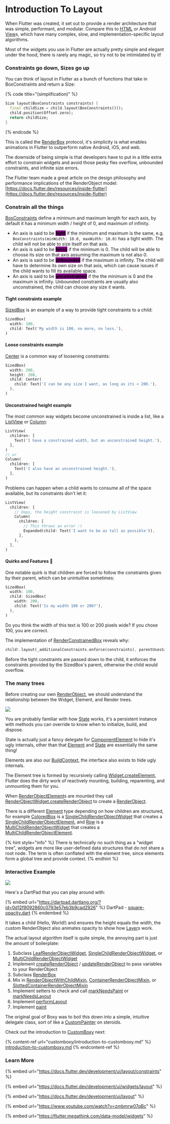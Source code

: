 # Introduction To Layout

When Flutter was created, it set out to provide a render architecture that was simple, performant, and modular. Compare this to [HTML](https://developer.chrome.com/articles/layoutng/) or Android [View](https://developer.android.com/reference/android/view/View)s, which have many complex, slow, and implementation-specific layout algorithms.

Most of the widgets you use in Flutter are actually pretty simple and elegant under the hood, there is rarely any magic, so try not to be intimidated by it!

### Constraints go down, Sizes go up

You can think of layout in Flutter as a bunch of functions that take in BoxConstraints and return a Size:

{% code title="(simplification)" %}
```dart
Size layout(BoxConstraints constraints) {
  final childSize = child.layout(BoxConstraints()));
  child.position(Offset.zero);
  return childSize;
}
```
{% endcode %}

This is called the [RenderBox](https://api.flutter.dev/flutter/rendering/RenderBox-class.html) protocol, it's simplicity is what enables animations in Flutter to outperform native Android, iOS, and web.

The downside of being simple is that developers have to put in a little extra effort to constrain widgets and avoid those pesky flex overflow, unbounded constraints, and infinite size errors.

The Flutter team made a great article on the design philosophy and performance implications of the RenderObject model: [https://docs.flutter.dev/resources/inside-flutter](https://docs.flutter.dev/resources/inside-flutter)

### Constrain all the things

[BoxConstraints](https://api.flutter.dev/flutter/rendering/BoxConstraints-class.html) define a minimum and maximum length for each axis, by default it has a minimum width / height of 0, and maximum of infinity.

* An axis is said to be <mark style="background-color:purple;">**tight**</mark> if the minimum and maximum is the same, e.g. `BoxConstraints(minWidth: 10.0, maxWidth: 10.0)` has a tight width. The child will not be able to size itself on that axis.
* An axis is said to be <mark style="background-color:purple;">**loose**</mark> if the minimum is 0. The child will be able to choose its size on that axis assuming the maximum is not also 0.
* An axis is said to be <mark style="background-color:purple;">**unbounded**</mark> if the maximum is infinity. The child will have to determine its own size on that axis, which can cause issues if the child wants to fill its available space.
* An axis is said to be <mark style="background-color:purple;">**unconstrained**</mark> if the the minimum is 0 and the maximum is infinity. Unbounded constraints are usually also unconstrained, the child can choose any size it wants.

#### Tight constraints example

[SizedBox](https://api.flutter.dev/flutter/widgets/SizedBox-class.html) is an example of a way to provide tight constraints to a child:

```dart
SizedBox(
  width: 100,
  child: Text('My width is 100, no more, no less.'),
)
```

#### Loose constraints example

[Center](https://api.flutter.dev/flutter/widgets/Center-class.html) is a common way of loosening constraints:

```dart
SizedBox(
  width: 200,
  height: 200,
  child: Center(
    child: Text('I can be any size I want, as long as its < 200.'),
  ),
)
```

#### Unconstrained height example

The most common way widgets become unconstrained is inside a list, like a [ListView](https://api.flutter.dev/flutter/widgets/ListView-class.html) or [Column](https://api.flutter.dev/flutter/widgets/Column-class.html):

```dart
ListView(
  children: [
    Text('I have a constrained width, but an unconstrained height.'),
  ],
)
// or
Column(
  children: [
    Text('I also have an unconstrained height.'),
  ],
)
```

Problems can happen when a child wants to consume all of the space available, but its constraints don't let it:

```dart
ListView(
  children: [
    // Oops, the height constraint is loosened by ListView
    Column(
      children: [
        // This throws an error :(
        Expanded(child: Text('I want to be as tall as possible')),
      ],
    ),
  ],
)
```

#### Quirks and Features 🚗

One notable quirk is that children are forced to follow the constraints given by their parent, which can be unintuitive sometimes:

```dart
SizedBox(
  width: 100,
  child: SizedBox(
    width: 200,
    child: Text('Is my width 100 or 200?'),
  ),
)
```

Do you think the width of this text is 100 or 200 pixels wide? If you chose 100, you are correct.

The implementation of [RenderConstrainedBox](https://api.flutter.dev/flutter/rendering/RenderConstrainedBox-class.html) reveals why:

```dart
child!.layout(_additionalConstraints.enforce(constraints), parentUsesSize: true);
```

Before the tight constraints are passed down to the child, it enforces the constraints provided by the SizedBox's parent, otherwise the child would overflow.

### The many trees

Before creating our own [RenderObject](https://api.flutter.dev/flutter/rendering/RenderObject-class.html), we should understand the relationship between the Widget, Element, and Render trees.

![](.gitbook/assets/trees.png)

You are probably familiar with how [State](https://api.flutter.dev/flutter/widgets/State-class.html) works, it's a persistent instance with methods you can override to know when to initialize, build, and dispose.

State is actually just a fancy delegate for [ComponentElement](https://api.flutter.dev/flutter/widgets/ComponentElement-class.html) to hide it's ugly internals, other than that [Element](https://api.flutter.dev/flutter/widgets/Element-class.html) and [State](https://api.flutter.dev/flutter/widgets/State-class.html) are essentially the same thing!

Elements are also our [BuildContext](https://api.flutter.dev/flutter/widgets/BuildContext-class.html), the interface also exists to hide ugly internals.

The Element tree is formed by recursively calling [Widget.createElement](https://api.flutter.dev/flutter/widgets/Widget/createElement.html), Flutter does the dirty work of reactively mounting, building, reparenting, and unmounting them for you.

When [RenderObjectElement](https://api.flutter.dev/flutter/widgets/RenderObjectElement-class.html)s are mounted they call [RenderObjectWidget.createRenderObject](https://api.flutter.dev/flutter/widgets/RenderObjectWidget/createRenderObject.html) to create a [RenderObject](https://api.flutter.dev/flutter/rendering/RenderObject-class.html).

There is a different [Element](https://api.flutter.dev/flutter/widgets/Element-class.html) type depending on how children are structured, for example [ColoredBox](https://api.flutter.dev/flutter/widgets/ColoredBox-class.html) is a [SingleChildRenderObjectWidget](https://api.flutter.dev/flutter/widgets/SingleChildRenderObjectWidget-class.html) that creates a [SingleChildRenderObjectElement](https://api.flutter.dev/flutter/widgets/SingleChildRenderObjectElement-class.html), and [Row](https://api.flutter.dev/flutter/widgets/Row-class.html) is a [MultiChildRenderObjectWidget](https://api.flutter.dev/flutter/widgets/MultiChildRenderObjectWidget-class.html) that creates a [MultiChildRenderObjectElement](https://api.flutter.dev/flutter/widgets/MultiChildRenderObjectElement-class.html).

{% hint style="info" %}
There is technically no such thing as a "widget tree", widgets are more like user-defined data structures that do not share a root node. The term is often conflated with the element tree, since elements form a global tree and provide context.
{% endhint %}

### Interactive Example

![](<.gitbook/assets/image (2).png>)

Here's a DartPad that you can play around with:

{% embed url="https://dartpad.dartlang.org/?id=0d12f9092860c0793e57eb3b9cad2926" %}
DartPad - [square-opacity.dart](https://gist.github.com/PixelToast/0d12f9092860c0793e57eb3b9cad2926)
{% endembed %}

It takes a child (Hello, World!) and ensures the height equals the width, the custom RenderObject also animates opacity to show how [Layer](https://api.flutter.dev/flutter/rendering/Layer-class.html)s work.

The actual layout algorithm itself is quite simple, the annoying part is just the amount of boilerplate:

1. Subclass [LeafRenderObjectWidget](https://api.flutter.dev/flutter/widgets/LeafRenderObjectWidget-class.html), [SingleChildRenderObjectWidget](https://api.flutter.dev/flutter/widgets/SingleChildRenderObjectWidget-class.html), or [MultiChildRenderObjectWidget](https://api.flutter.dev/flutter/widgets/MultiChildRenderObjectWidget-class.html)
2. Implement [createRenderObject](https://api.flutter.dev/flutter/widgets/RenderObjectWidget/createRenderObject.html) / [updateRenderObject](https://api.flutter.dev/flutter/widgets/RenderObjectWidget/updateRenderObject.html) to pass variables to your RenderObject
3. Subclass [RenderBox](https://api.flutter.dev/flutter/rendering/RenderBox-class.html)
4. Mix in [RenderObjectWithChildMixin](https://api.flutter.dev/flutter/rendering/RenderObjectWithChildMixin-mixin.html), [ContainerRenderObjectMixin](https://api.flutter.dev/flutter/rendering/ContainerRenderObjectMixin-mixin.html), or [SlottedContainerRenderObjectMixin](https://api.flutter.dev/flutter/widgets/SlottedContainerRenderObjectMixin-mixin.html)
5. Implement setters to check and call [markNeedsPaint](https://api.flutter.dev/flutter/rendering/RenderObject/markNeedsPaint.html) or [markNeedsLayout](https://api.flutter.dev/flutter/rendering/RenderObject/markNeedsLayout.html)
6. Implement [performLayout](https://api.flutter.dev/flutter/rendering/RenderBox/performLayout.html)
7. Implement [paint](https://api.flutter.dev/flutter/rendering/RenderObject/paint.html)

The original goal of Boxy was to boil this down into a simple, intuitive delegate class, sort of like a [CustomPainter](https://api.flutter.dev/flutter/rendering/CustomPainter-class.html) on steroids.

Check out the introduction to [CustomBoxy](https://pub.dev/documentation/boxy/latest/boxy/CustomBoxy-class.html) next:

{% content-ref url="customboxy/introduction-to-customboxy.md" %}
[introduction-to-customboxy.md](customboxy/introduction-to-customboxy.md)
{% endcontent-ref %}

### Learn More

{% embed url="https://docs.flutter.dev/development/ui/layout/constraints" %}

{% embed url="https://docs.flutter.dev/development/ui/widgets/layout" %}

{% embed url="https://docs.flutter.dev/development/ui/layout" %}

{% embed url="https://www.youtube.com/watch?v=zmbmrw07qBc" %}

{% embed url="https://flutter.megathink.com/data-model/widgets" %}
